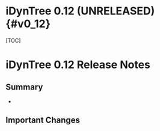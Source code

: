 iDynTree 0.12 (UNRELEASED)                                              {#v0_12}
========================

[TOC]

iDynTree 0.12 Release Notes
=========================

Summary
-------
* 

Important Changes
-----------------
